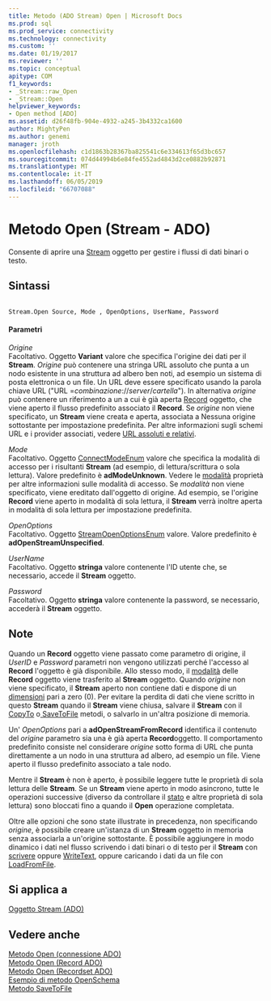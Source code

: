 ```yaml
---
title: Metodo (ADO Stream) Open | Microsoft Docs
ms.prod: sql
ms.prod_service: connectivity
ms.technology: connectivity
ms.custom: ''
ms.date: 01/19/2017
ms.reviewer: ''
ms.topic: conceptual
apitype: COM
f1_keywords:
- _Stream::raw_Open
- _Stream::Open
helpviewer_keywords:
- Open method [ADO]
ms.assetid: d26f48fb-904e-4932-a245-3b4332ca1600
author: MightyPen
ms.author: genemi
manager: jroth
ms.openlocfilehash: c1d1863b28367ba825541c6e334613f65d3bc657
ms.sourcegitcommit: 074d44994b6e84fe4552ad4843d2ce0882b92871
ms.translationtype: MT
ms.contentlocale: it-IT
ms.lasthandoff: 06/05/2019
ms.locfileid: "66707088"
---
```

# <a name="open-method-ado-stream"></a>Metodo Open (Stream - ADO)
Consente di aprire una [Stream](../../../ado/reference/ado-api/stream-object-ado.md) oggetto per gestire i flussi di dati binari o testo.  
  
## <a name="syntax"></a>Sintassi  
  
```  
  
Stream.Open Source, Mode , OpenOptions, UserName, Password  
```  
  
#### <a name="parameters"></a>Parametri  
 *Origine*  
 Facoltativo. Oggetto **Variant** valore che specifica l'origine dei dati per il **Stream**. *Origine* può contenere una stringa URL assoluto che punta a un nodo esistente in una struttura ad albero ben noti, ad esempio un sistema di posta elettronica o un file. Un URL deve essere specificato usando la parola chiave URL ("URL =*combinazione*://*server*/*cartella*"). In alternativa *origine* può contenere un riferimento a un a cui è già aperta [Record](../../../ado/reference/ado-api/record-object-ado.md) oggetto, che viene aperto il flusso predefinito associato il **Record**. Se *origine* non viene specificato, un **Stream** viene creata e aperta, associata a Nessuna origine sottostante per impostazione predefinita. Per altre informazioni sugli schemi URL e i provider associati, vedere [URL assoluti e relativi](../../../ado/guide/data/absolute-and-relative-urls.md).  
  
 *Mode*  
 Facoltativo. Oggetto [ConnectModeEnum](../../../ado/reference/ado-api/connectmodeenum.md) valore che specifica la modalità di accesso per i risultanti **Stream** (ad esempio, di lettura/scrittura o sola lettura). Valore predefinito è **adModeUnknown**. Vedere le [modalità](../../../ado/reference/ado-api/mode-property-ado.md) proprietà per altre informazioni sulle modalità di accesso. Se *modalità* non viene specificato, viene ereditato dall'oggetto di origine. Ad esempio, se l'origine **Record** viene aperto in modalità di sola lettura, il **Stream** verrà inoltre aperta in modalità di sola lettura per impostazione predefinita.  
  
 *OpenOptions*  
 Facoltativo. Oggetto [StreamOpenOptionsEnum](../../../ado/reference/ado-api/streamopenoptionsenum.md) valore. Valore predefinito è **adOpenStreamUnspecified**.  
  
 *UserName*  
 Facoltativo. Oggetto **stringa** valore contenente l'ID utente che, se necessario, accede il **Stream** oggetto.  
  
 *Password*  
 Facoltativo. Oggetto **stringa** valore contenente la password, se necessario, accederà il **Stream** oggetto.  
  
## <a name="remarks"></a>Note  
 Quando un **Record** oggetto viene passato come parametro di origine, il *UserID* e *Password* parametri non vengono utilizzati perché l'accesso al **Record** l'oggetto è già disponibile. Allo stesso modo, il [modalità](../../../ado/reference/ado-api/mode-property-ado.md) delle **Record** oggetto viene trasferito al **Stream** oggetto. Quando *origine* non viene specificato, il **Stream** aperto non contiene dati e dispone di un [dimensioni](../../../ado/reference/ado-api/size-property-ado-stream.md) pari a zero (0). Per evitare la perdita di dati che viene scritto in questo **Stream** quando il **Stream** viene chiusa, salvare il **Stream** con il [CopyTo](../../../ado/reference/ado-api/copyto-method-ado.md) o[ SaveToFile](../../../ado/reference/ado-api/savetofile-method.md) metodi, o salvarlo in un'altra posizione di memoria.  
  
 Un' *OpenOptions* pari a **adOpenStreamFromRecord** identifica il contenuto del *origine* parametro sia una è già aperta **Record**oggetto. Il comportamento predefinito consiste nel considerare *origine* sotto forma di URL che punta direttamente a un nodo in una struttura ad albero, ad esempio un file. Viene aperto il flusso predefinito associato a tale nodo.  
  
 Mentre il **Stream** è non è aperto, è possibile leggere tutte le proprietà di sola lettura delle **Stream**. Se un **Stream** viene aperto in modo asincrono, tutte le operazioni successive (diverso da controllare il [stato](../../../ado/reference/ado-api/state-property-ado.md) e altre proprietà di sola lettura) sono bloccati fino a quando il **Open** operazione completata.  
  
 Oltre alle opzioni che sono state illustrate in precedenza, non specificando *origine*, è possibile creare un'istanza di un **Stream** oggetto in memoria senza associarla a un'origine sottostante. È possibile aggiungere in modo dinamico i dati nel flusso scrivendo i dati binari o di testo per il **Stream** con [scrivere](../../../ado/reference/ado-api/write-method.md) oppure [WriteText](../../../ado/reference/ado-api/writetext-method.md), oppure caricando i dati da un file con [ LoadFromFile](../../../ado/reference/ado-api/loadfromfile-method-ado.md).  
  
## <a name="applies-to"></a>Si applica a  
 [Oggetto Stream (ADO)](../../../ado/reference/ado-api/stream-object-ado.md)  
  
## <a name="see-also"></a>Vedere anche  
 [Metodo Open (connessione ADO)](../../../ado/reference/ado-api/open-method-ado-connection.md)   
 [Metodo Open (Record ADO)](../../../ado/reference/ado-api/open-method-ado-record.md)   
 [Metodo Open (Recordset ADO)](../../../ado/reference/ado-api/open-method-ado-recordset.md)   
 [Esempio di metodo OpenSchema](../../../ado/reference/ado-api/openschema-method.md)   
 [Metodo SaveToFile](../../../ado/reference/ado-api/savetofile-method.md)
